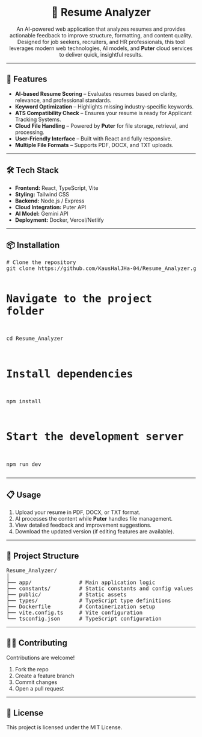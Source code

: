 <h1 align="center">📄 Resume Analyzer</h1>

<p align="center">
  An AI-powered web application that analyzes resumes and provides actionable feedback to improve structure, formatting, and content quality.
  Designed for job seekers, recruiters, and HR professionals, this tool leverages modern web technologies, AI models, and <b>Puter</b> cloud services to deliver quick, insightful results.
</p>

---

<h2>🚀 Features</h2>
<ul>
  <li><b>AI-based Resume Scoring</b> – Evaluates resumes based on clarity, relevance, and professional standards.</li>
  <li><b>Keyword Optimization</b> – Highlights missing industry-specific keywords.</li>
  <li><b>ATS Compatibility Check</b> – Ensures your resume is ready for Applicant Tracking Systems.</li>
  <li><b>Cloud File Handling</b> – Powered by <b>Puter</b> for file storage, retrieval, and processing.</li>
  <li><b>User-Friendly Interface</b> – Built with React and fully responsive.</li>
  <li><b>Multiple File Formats</b> – Supports PDF, DOCX, and TXT uploads.</li>
</ul>

---

<h2>🛠 Tech Stack</h2>
<ul>
  <li><b>Frontend:</b> React, TypeScript, Vite</li>
  <li><b>Styling:</b> Tailwind CSS</li>
  <li><b>Backend:</b> Node.js / Express</li>
  <li><b>Cloud Integration:</b> Puter API</li>
  <li><b>AI Model:</b> Gemini API</li>
  <li><b>Deployment:</b> Docker, Vercel/Netlify</li>
</ul>

---

<h2>📦 Installation</h2>
<pre>
# Clone the repository
git clone https://github.com/KausHalJHa-04/Resume_Analyzer.git

# Navigate to the project folder
cd Resume_Analyzer

# Install dependencies
npm install

# Start the development server
npm run dev
</pre>

---

<h2>📋 Usage</h2>
<ol>
  <li>Upload your resume in PDF, DOCX, or TXT format.</li>
  <li>AI processes the content while <b>Puter</b> handles file management.</li>
  <li>View detailed feedback and improvement suggestions.</li>
  <li>Download the updated version (if editing features are available).</li>
</ol>

---

<h2>📂 Project Structure</h2>
<pre>
Resume_Analyzer/
│
├── app/               # Main application logic
├── constants/         # Static constants and config values
├── public/            # Static assets
├── types/             # TypeScript type definitions
├── Dockerfile         # Containerization setup
├── vite.config.ts     # Vite configuration
└── tsconfig.json      # TypeScript configuration
</pre>

---

<h2>🧑‍💻 Contributing</h2>
<p>
  Contributions are welcome!
  <ol>
    <li>Fork the repo</li>
    <li>Create a feature branch</li>
    <li>Commit changes</li>
    <li>Open a pull request</li>
  </ol>
</p>

---

<h2>📜 License</h2>
<p>This project is licensed under the MIT License.</p>
